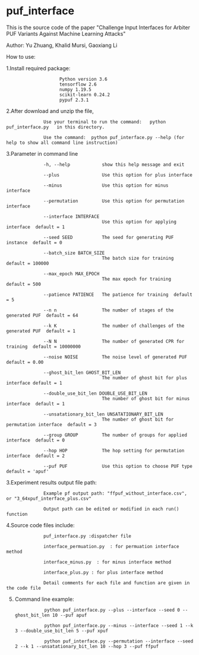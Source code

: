 # puf_interface

This is the source code of the paper "Challenge Input Interfaces for Arbiter PUF Variants Against Machine Learning Attacks"

Author: Yu Zhuang, Khalid Mursi, Gaoxiang Li

How to use:

1.Install required package:   

                        Python version 3.6
                        tensorflow 2.6
                        numpy 1.19.5
                        scikit-learn 0.24.2
                        pypuf 2.3.1
        
2.After download and unzip the file,  

                  Use your terminal to run the command:   python puf_interface.py   in this directory. 
                  
                  Use the command:  python puf_interface.py --help (for help to show all command line instruction)  

3.Parameter in command line 
  
                  -h, --help            show this help message and exit  
                  
                  --plus                Use this option for plus interface  
                  
                  --minus               Use this option for minus interface  
                  
                  --permutation         Use this option for permutation interface  
                  
                  --interface INTERFACE
                                        Use this option for applying interface  default = 1
                                        
                  --seed SEED           The seed for generating PUF instance  default = 0
                  
                  --batch_size BATCH_SIZE
                                        The batch size for training  default = 100000
                                        
                  --max_epoch MAX_EPOCH
                                        The max epoch for training  default = 500
                                        
                  --patience PATIENCE   The patience for training  default = 5
                  
                  --n n                 The number of stages of the generated PUF  default = 64
                  
                  --k K                 The number of challenges of the generated PUF  default = 1
                  
                  --N N                 The number of generated CPR for training  default = 10000000
                  
                  --noise NOISE         The noise level of generated PUF  default = 0.00

                  --ghost_bit_len GHOST_BIT_LEN
                                        The number of ghost bit for plus interface default = 1 

                  --double_use_bit_len DOUBLE_USE_BIT_LEN
                                        The number of ghost bit for minus interface  default = 1

                  --unsatationary_bit_len UNSATATIONARY_BIT_LEN
                                        The number of ghost bit for permutation interface  default = 3

                  --group GROUP         The number of groups for applied interface  default = 0
                  
                  --hop HOP             The hop setting for permutation interface  default = 2
                  
                  --puf PUF             Use this option to choose PUF type  default = 'apuf'

3.Experiment results output file path:   

                  Example pf output path: "ffpuf_without_interface.csv", or "3_64xpuf_interface_plus.csv"  
                  
                  Output path can be edited or modified in each run() function             
             
4.Source code files include:  

                  puf_interface.py :dispatcher file  

                  interface_permuation.py  : for permuation interface method  

                  interface_minus.py  : for minus interface method  

                  interface_plus.py : for plus interface method  

                  Detail comments for each file and function are given in the code file  
                  
5. Command line example:
                  
                  python puf_interface.py --plus --interface --seed 0 --ghost_bit_len 10 --puf apuf  
                  
                  python puf_interface.py --minus --interface --seed 1 --k 3 --double_use_bit_len 5 --puf xpuf  
                  
                  python puf_interface.py --permutation --interface --seed 2 --k 1 --unsatationary_bit_len 10 --hop 3 --puf ffpuf  


  
 
  
